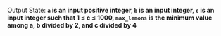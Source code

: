 Output State: **`a` is an input positive integer, `b` is an input integer, `c` is an input integer such that 1 ≤ c ≤ 1000, `max_lemons` is the minimum value among a, b divided by 2, and c divided by 4**